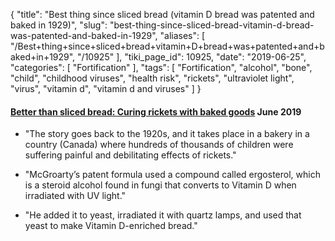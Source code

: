 {
    "title": "Best thing since sliced bread (vitamin D bread was patented and baked in 1929)",
    "slug": "best-thing-since-sliced-bread-vitamin-d-bread-was-patented-and-baked-in-1929",
    "aliases": [
        "/Best+thing+since+sliced+bread+vitamin+D+bread+was+patented+and+baked+in+1929",
        "/10925"
    ],
    "tiki_page_id": 10925,
    "date": "2019-06-25",
    "categories": [
        "Fortification"
    ],
    "tags": [
        "Fortification",
        "alcohol",
        "bone",
        "child",
        "childhood viruses",
        "health risk",
        "rickets",
        "ultraviolet light",
        "virus",
        "vitamin d",
        "vitamin d and viruses"
    ]
}


#### [Better than sliced bread: Curing rickets with baked goods](https://www.barrietoday.com/local-news/better-than-sliced-bread-curing-rickets-with-baked-goods-1520662) June 2019

* "The story goes back to the 1920s, and it takes place in a bakery in a country (Canada) where hundreds of thousands of children were suffering painful and debilitating effects of rickets."

* "McGroarty’s patent formula used a compound called ergosterol, which is a steroid alcohol found in fungi that converts to Vitamin D when irradiated with UV light."

* "He added it to yeast, irradiated it with quartz lamps, and used that yeast to make Vitamin D-enriched bread."